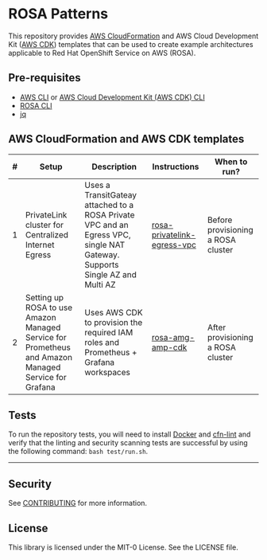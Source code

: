 # ROSA Patterns

This repository provides [AWS CloudFormation](https://aws.amazon.com/cloudformation/) and AWS Cloud Development Kit ([AWS CDK](https://aws.amazon.com/cdk/)) templates that can be used to create example architectures applicable to Red Hat OpenShift Service on AWS (ROSA).

## Pre-requisites

- [AWS CLI](https://docs.aws.amazon.com/cli/latest/userguide/getting-started-install.html) or [AWS Cloud Development Kit (AWS CDK) CLI](https://docs.aws.amazon.com/cdk/v2/guide/cli.html)
- [ROSA CLI](https://github.com/openshift/rosa/releases)
- [jq](https://stedolan.github.io/jq/download/0)

## AWS CloudFormation and AWS CDK templates

| #   | Setup                                               | Description                                                                               | Instructions              | When to run? |
| --- | --------------------------------------------------- | ----------------------------------------------------------------------------------------- | ------------------------- | ------------ |
| 1   | PrivateLink cluster for Centralized Internet Egress | Uses a TransitGateay attached to a ROSA Private VPC and an Egress VPC, single NAT Gateway. Supports Single AZ and Multi AZ | [rosa-privatelink-egress-vpc](templates/cloudformation/privatelink/README.md) |Before provisioning a ROSA cluster |
| 2   | Setting up ROSA to use Amazon Managed Service for Prometheus and Amazon Managed Service for Grafana  | Uses AWS CDK to provision the required IAM roles and Prometheus + Grafana workspaces | [rosa-amg-amp-cdk](templates/cdk/amg-amp/README.md) | After provisioning a ROSA cluster |

## Tests

To run the repository tests, you will need to install [Docker](https://docs.docker.com/get-docker/) and [cfn-lint](https://github.com/aws-cloudformation/cfn-lint) and verify that the linting and security scanning tests are successful by using the following command: `bash test/run.sh`.

---

## Security

See [CONTRIBUTING](CONTRIBUTING.md#security-issue-notifications) for more information.

## License

This library is licensed under the MIT-0 License. See the LICENSE file.
